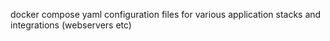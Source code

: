 
docker compose yaml configuration files for various application stacks and integrations (webservers etc)
